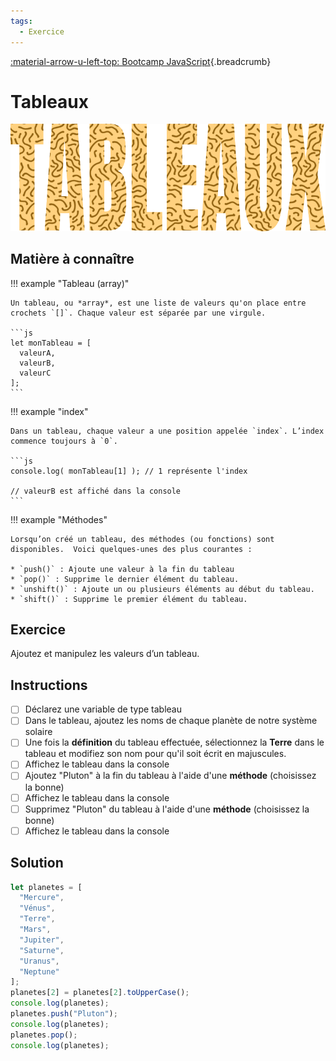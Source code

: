 ```yaml
---
tags:
  - Exercice
---
```


[:material-arrow-u-left-top: Bootcamp JavaScript](./js-bootcamp.md){.breadcrumb}

# Tableaux

![](../assets/images/tableaux_banner.png)

## Matière à connaître

!!! example "Tableau (array)"

    Un tableau, ou *array*, est une liste de valeurs qu'on place entre crochets `[]`. Chaque valeur est séparée par une virgule.

    ```js
    let monTableau = [
      valeurA,
      valeurB,
      valeurC
    ];
    ```

!!! example "index"

    Dans un tableau, chaque valeur a une position appelée `index`. L’index commence toujours à `0`.

    ```js
    console.log( monTableau[1] ); // 1 représente l'index

    // valeurB est affiché dans la console
    ```

!!! example "Méthodes"

    Lorsqu’on créé un tableau, des méthodes (ou fonctions) sont disponibles.  Voici quelques-unes des plus courantes :

    * `push()` : Ajoute une valeur à la fin du tableau
    * `pop()` : Supprime le dernier élément du tableau.
    * `unshift()` : Ajoute un ou plusieurs éléments au début du tableau.
    * `shift()` : Supprime le premier élément du tableau.

## Exercice

Ajoutez et manipulez les valeurs d’un tableau.

## Instructions

* [ ] Déclarez une variable de type tableau
* [ ] Dans le tableau, ajoutez les noms de chaque planète de notre système solaire
* [ ] Une fois la **définition** du tableau effectuée, sélectionnez la **Terre** dans le tableau et modifiez son nom pour qu'il soit écrit en majuscules.
* [ ] Affichez le tableau dans la console
* [ ] Ajoutez "Pluton" à la fin du tableau à l'aide d'une **méthode** (choisissez la bonne)
* [ ] Affichez le tableau dans la console
* [ ] Supprimez "Pluton" du tableau à l'aide d'une **méthode** (choisissez la bonne)
* [ ] Affichez le tableau dans la console

## Solution

```js
let planetes = [
  "Mercure",
  "Vénus",
  "Terre",
  "Mars",
  "Jupiter",
  "Saturne",
  "Uranus",
  "Neptune"
];
planetes[2] = planetes[2].toUpperCase();
console.log(planetes);
planetes.push("Pluton");
console.log(planetes);
planetes.pop();
console.log(planetes);
```
